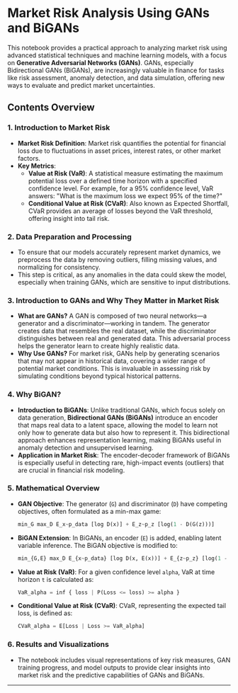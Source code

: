 # Market Risk Analysis Using GANs and BiGANs

This notebook provides a practical approach to analyzing market risk using advanced statistical techniques and machine learning models, with a focus on **Generative Adversarial Networks (GANs)**. GANs, especially Bidirectional GANs (BiGANs), are increasingly valuable in finance for tasks like risk assessment, anomaly detection, and data simulation, offering new ways to evaluate and predict market uncertainties.

## Contents Overview

### 1. Introduction to Market Risk
   - **Market Risk Definition**: Market risk quantifies the potential for financial loss due to fluctuations in asset prices, interest rates, or other market factors.
   - **Key Metrics**:
     - **Value at Risk (VaR)**: A statistical measure estimating the maximum potential loss over a defined time horizon with a specified confidence level. For example, for a 95% confidence level, VaR answers: "What is the maximum loss we expect 95% of the time?"
     - **Conditional Value at Risk (CVaR)**: Also known as Expected Shortfall, CVaR provides an average of losses beyond the VaR threshold, offering insight into tail risk.

### 2. Data Preparation and Processing
   - To ensure that our models accurately represent market dynamics, we preprocess the data by removing outliers, filling missing values, and normalizing for consistency. 
   - This step is critical, as any anomalies in the data could skew the model, especially when training GANs, which are sensitive to input distributions.

### 3. Introduction to GANs and Why They Matter in Market Risk
   - **What are GANs?** A GAN is composed of two neural networks—a generator and a discriminator—working in tandem. The generator creates data that resembles the real dataset, while the discriminator distinguishes between real and generated data. This adversarial process helps the generator learn to create highly realistic data.
   - **Why Use GANs?** For market risk, GANs help by generating scenarios that may not appear in historical data, covering a wider range of potential market conditions. This is invaluable in assessing risk by simulating conditions beyond typical historical patterns.

### 4. Why BiGAN?
   - **Introduction to BiGANs**: Unlike traditional GANs, which focus solely on data generation, **Bidirectional GANs (BiGANs)** introduce an encoder that maps real data to a latent space, allowing the model to learn not only how to generate data but also how to represent it. This bidirectional approach enhances representation learning, making BiGANs useful in anomaly detection and unsupervised learning.
   - **Application in Market Risk**: The encoder-decoder framework of BiGANs is especially useful in detecting rare, high-impact events (outliers) that are crucial in financial risk modeling.

### 5. Mathematical Overview
   - **GAN Objective**: The generator (`G`) and discriminator (`D`) have competing objectives, often formulated as a min-max game:

     ```python
     min_G max_D E_x~p_data [log D(x)] + E_z~p_z [log(1 - D(G(z)))]
     ```

   - **BiGAN Extension**: In BiGANs, an encoder (`E`) is added, enabling latent variable inference. The BiGAN objective is modified to:

     ```python
     min_{G,E} max_D E_{x~p_data} [log D(x, E(x))] + E_{z~p_z} [log(1 - D(G(z), z))]
     ```

   - **Value at Risk (VaR)**: For a given confidence level `alpha`, VaR at time horizon `t` is calculated as:

     ```python
     VaR_alpha = inf { loss | P(Loss <= loss) >= alpha }
     ```

   - **Conditional Value at Risk (CVaR)**: CVaR, representing the expected tail loss, is defined as:

     ```python
     CVaR_alpha = E[Loss | Loss >= VaR_alpha]
     ```

### 6. Results and Visualizations
   - The notebook includes visual representations of key risk measures, GAN training progress, and model outputs to provide clear insights into market risk and the predictive capabilities of GANs and BiGANs.

---

